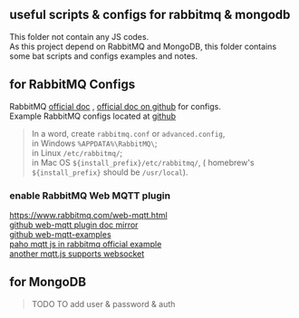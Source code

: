 ## useful scripts & configs for rabbitmq & mongodb  
This folder not contain any JS codes.  
As this project depend on RabbitMQ and MongoDB, this folder contains some bat scripts and configs examples and notes.  

## for RabbitMQ Configs  
RabbitMQ [official doc](https://www.rabbitmq.com/configure.html) , [official doc on github](https://github.com/rabbitmq/rabbitmq-website/blob/66c4d8a9123e9e7a4f785b485e2b9834e572956d/site/) for configs.  
Example RabbitMQ configs located at [github](https://github.com/rabbitmq/rabbitmq-server/tree/v3.9.x/deps/rabbit/docs)  
> In a word, create `rabbitmq.conf` or `advanced.config`,  
in Windows	`%APPDATA%\RabbitMQ\`;  
in Linux `/etc/rabbitmq/`;  
in Mac OS `${install_prefix}/etc/rabbitmq/`, ( homebrew's `${install_prefix}` should be  `/usr/local`).  

### enable RabbitMQ Web MQTT plugin  
https://www.rabbitmq.com/web-mqtt.html  
[github web-mqtt plugin doc mirror](https://github.com/rabbitmq/rabbitmq-website/blob/66c4d8a9123e9e7a4f785b485e2b9834e572956d/site/web-mqtt.md)  
[github web-mqtt-examples](https://github.com/rabbitmq/rabbitmq-server/tree/v3.9.x/deps/rabbitmq_web_mqtt_examples)  
[paho mqtt js in rabbitmq official example](https://github.com/eclipse/paho.mqtt.javascript/blob/master/src/paho-mqtt.js)  
[another mqtt.js supports websocket](https://github.com/mqttjs/MQTT.js)  

## for MongoDB  
> TODO
> TO add user & password & auth


